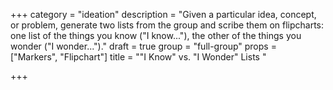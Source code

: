 +++
category = "ideation"
description = "Given a particular idea, concept, or problem, generate two lists from the group and scribe them on flipcharts: one list of the things you know (\"I know...\"), the other of the things you wonder (\"I wonder...\")."
draft = true
group = "full-group"
props = ["Markers", "Flipchart"]
title = "\"I Know\" vs. \"I Wonder\" Lists "

+++
